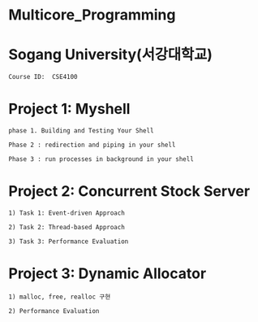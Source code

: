 # Multicore_Programming
# Sogang University(서강대학교)
    Course ID:  CSE4100 
# Project 1: Myshell

    phase 1. Building and Testing Your Shell

    Phase 2 : redirection and piping in your shell

    Phase 3 : run processes in background in your shell

# Project 2: Concurrent Stock Server
    1) Task 1: Event-driven Approach 

    2) Task 2: Thread-based Approach

    3) Task 3: Performance Evaluation 

# Project 3: Dynamic Allocator
    1) malloc, free, realloc 구현

    2) Performance Evaluation 
